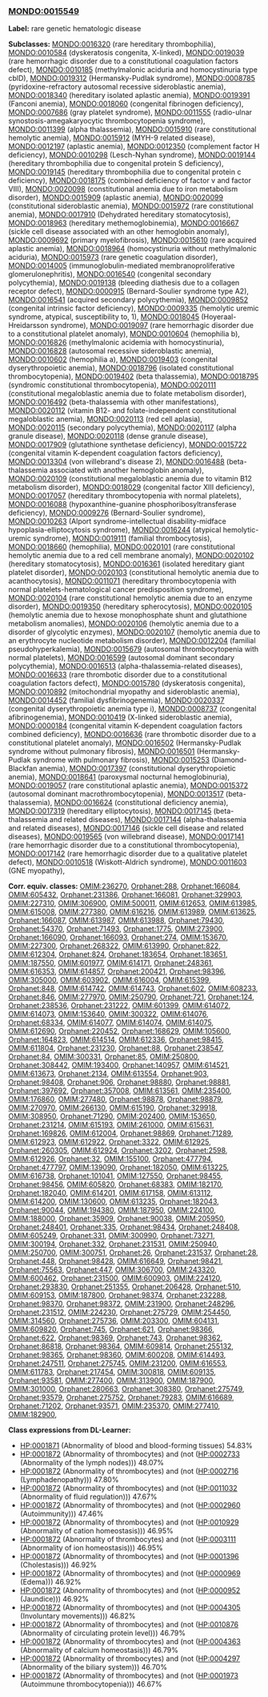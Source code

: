 
### [MONDO:0015549](http://purl.obolibrary.org/obo/MONDO_0015549)
**Label:** rare genetic hematologic disease

**Subclasses:** [MONDO:0016320](http://purl.obolibrary.org/obo/MONDO_0016320) (rare hereditary thrombophilia), [MONDO:0010584](http://purl.obolibrary.org/obo/MONDO_0010584) (dyskeratosis congenita, X-linked), [MONDO:0019039](http://purl.obolibrary.org/obo/MONDO_0019039) (rare hemorrhagic disorder due to a constitutional coagulation factors defect), [MONDO:0010185](http://purl.obolibrary.org/obo/MONDO_0010185) (methylmalonic aciduria and homocystinuria type cblD), [MONDO:0019312](http://purl.obolibrary.org/obo/MONDO_0019312) (Hermansky-Pudlak syndrome), [MONDO:0008785](http://purl.obolibrary.org/obo/MONDO_0008785) (pyridoxine-refractory autosomal recessive sideroblastic anemia), [MONDO:0018340](http://purl.obolibrary.org/obo/MONDO_0018340) (hereditary isolated aplastic anemia), [MONDO:0019391](http://purl.obolibrary.org/obo/MONDO_0019391) (Fanconi anemia), [MONDO:0018060](http://purl.obolibrary.org/obo/MONDO_0018060) (congenital fibrinogen deficiency), [MONDO:0007686](http://purl.obolibrary.org/obo/MONDO_0007686) (gray platelet syndrome), [MONDO:0011555](http://purl.obolibrary.org/obo/MONDO_0011555) (radio-ulnar synostosis-amegakaryocytic thrombocytopenia syndrome), [MONDO:0011399](http://purl.obolibrary.org/obo/MONDO_0011399) (alpha thalassemia), [MONDO:0015910](http://purl.obolibrary.org/obo/MONDO_0015910) (rare constitutional hemolytic anemia), [MONDO:0015912](http://purl.obolibrary.org/obo/MONDO_0015912) (MYH-9 related disease), [MONDO:0012197](http://purl.obolibrary.org/obo/MONDO_0012197) (aplastic anemia), [MONDO:0012350](http://purl.obolibrary.org/obo/MONDO_0012350) (complement factor H deficiency), [MONDO:0010298](http://purl.obolibrary.org/obo/MONDO_0010298) (Lesch-Nyhan syndrome), [MONDO:0019144](http://purl.obolibrary.org/obo/MONDO_0019144) (hereditary thrombophilia due to congenital protein S deficiency), [MONDO:0019145](http://purl.obolibrary.org/obo/MONDO_0019145) (hereditary thrombophilia due to congenital protein c deficiency), [MONDO:0018175](http://purl.obolibrary.org/obo/MONDO_0018175) (combined deficiency of factor v and factor VIII), [MONDO:0020098](http://purl.obolibrary.org/obo/MONDO_0020098) (constitutional anemia due to iron metabolism disorder), [MONDO:0015909](http://purl.obolibrary.org/obo/MONDO_0015909) (aplastic anemia), [MONDO:0020099](http://purl.obolibrary.org/obo/MONDO_0020099) (constitutional sideroblastic anemia), [MONDO:0015972](http://purl.obolibrary.org/obo/MONDO_0015972) (rare constitutional anemia), [MONDO:0017910](http://purl.obolibrary.org/obo/MONDO_0017910) (Dehydrated hereditary stomatocytosis), [MONDO:0018963](http://purl.obolibrary.org/obo/MONDO_0018963) (hereditary methemoglobinemia), [MONDO:0016667](http://purl.obolibrary.org/obo/MONDO_0016667) (sickle cell disease associated with an other hemoglobin anomaly), [MONDO:0009692](http://purl.obolibrary.org/obo/MONDO_0009692) (primary myelofibrosis), [MONDO:0015610](http://purl.obolibrary.org/obo/MONDO_0015610) (rare acquired aplastic anemia), [MONDO:0018964](http://purl.obolibrary.org/obo/MONDO_0018964) (homocystinuria without methylmalonic aciduria), [MONDO:0015973](http://purl.obolibrary.org/obo/MONDO_0015973) (rare genetic coagulation disorder), [MONDO:0014005](http://purl.obolibrary.org/obo/MONDO_0014005) (immunoglobulin-mediated membranoproliferative glomerulonephritis), [MONDO:0016540](http://purl.obolibrary.org/obo/MONDO_0016540) (congenital secondary polycythemia), [MONDO:0019138](http://purl.obolibrary.org/obo/MONDO_0019138) (bleeding diathesis due to a collagen receptor defect), [MONDO:0000915](http://purl.obolibrary.org/obo/MONDO_0000915) (Bernard-Soulier syndrome type A2), [MONDO:0016541](http://purl.obolibrary.org/obo/MONDO_0016541) (acquired secondary polycythemia), [MONDO:0009852](http://purl.obolibrary.org/obo/MONDO_0009852) (congenital intrinsic factor deficiency), [MONDO:0009335](http://purl.obolibrary.org/obo/MONDO_0009335) (hemolytic uremic syndrome, atypical, susceptibility to, 1), [MONDO:0018045](http://purl.obolibrary.org/obo/MONDO_0018045) (Hoyeraal-Hreidarsson syndrome), [MONDO:0019097](http://purl.obolibrary.org/obo/MONDO_0019097) (rare hemorrhagic disorder due to a constitutional platelet anomaly), [MONDO:0010604](http://purl.obolibrary.org/obo/MONDO_0010604) (hemophilia b), [MONDO:0016826](http://purl.obolibrary.org/obo/MONDO_0016826) (methylmalonic acidemia with homocystinuria), [MONDO:0016828](http://purl.obolibrary.org/obo/MONDO_0016828) (autosomal recessive sideroblastic anemia), [MONDO:0010602](http://purl.obolibrary.org/obo/MONDO_0010602) (hemophilia a), [MONDO:0019403](http://purl.obolibrary.org/obo/MONDO_0019403) (congenital dyserythropoietic anemia), [MONDO:0018796](http://purl.obolibrary.org/obo/MONDO_0018796) (isolated constitutional thrombocytopenia), [MONDO:0019402](http://purl.obolibrary.org/obo/MONDO_0019402) (beta thalassemia), [MONDO:0018795](http://purl.obolibrary.org/obo/MONDO_0018795) (syndromic constitutional thrombocytopenia), [MONDO:0020111](http://purl.obolibrary.org/obo/MONDO_0020111) (constitutional megaloblastic anemia due to folate metabolism disorder), [MONDO:0016492](http://purl.obolibrary.org/obo/MONDO_0016492) (beta-thalassemia with other manifestations), [MONDO:0020112](http://purl.obolibrary.org/obo/MONDO_0020112) (vitamin B12- and folate-independent constitutional megaloblastic anemia), [MONDO:0020113](http://purl.obolibrary.org/obo/MONDO_0020113) (red cell aplasia), [MONDO:0020115](http://purl.obolibrary.org/obo/MONDO_0020115) (secondary polycythemia), [MONDO:0020117](http://purl.obolibrary.org/obo/MONDO_0020117) (alpha granule disease), [MONDO:0020118](http://purl.obolibrary.org/obo/MONDO_0020118) (dense granule disease), [MONDO:0017909](http://purl.obolibrary.org/obo/MONDO_0017909) (glutathione synthetase deficiency), [MONDO:0015722](http://purl.obolibrary.org/obo/MONDO_0015722) (congenital vitamin K-dependent coagulation factors deficiency), [MONDO:0013304](http://purl.obolibrary.org/obo/MONDO_0013304) (von willebrand's disease 2), [MONDO:0016488](http://purl.obolibrary.org/obo/MONDO_0016488) (beta-thalassemia associated with another hemoglobin anomaly), [MONDO:0020109](http://purl.obolibrary.org/obo/MONDO_0020109) (constitutional megaloblastic anemia due to vitamin B12 metabolism disorder), [MONDO:0018029](http://purl.obolibrary.org/obo/MONDO_0018029) (congenital factor XIII deficiency), [MONDO:0017057](http://purl.obolibrary.org/obo/MONDO_0017057) (hereditary thrombocytopenia with normal platelets), [MONDO:0016088](http://purl.obolibrary.org/obo/MONDO_0016088) (hypoxanthine-guanine phosphoribosyltransferase deficiency), [MONDO:0009276](http://purl.obolibrary.org/obo/MONDO_0009276) (Bernard-Soulier syndrome), [MONDO:0010263](http://purl.obolibrary.org/obo/MONDO_0010263) (Alport syndrome-intellectual disability-midface hypoplasia-elliptocytosis syndrome), [MONDO:0016244](http://purl.obolibrary.org/obo/MONDO_0016244) (atypical hemolytic-uremic syndrome), [MONDO:0019111](http://purl.obolibrary.org/obo/MONDO_0019111) (familial thrombocytosis), [MONDO:0018660](http://purl.obolibrary.org/obo/MONDO_0018660) (hemophilia), [MONDO:0020101](http://purl.obolibrary.org/obo/MONDO_0020101) (rare constitutional hemolytic anemia due to a red cell membrane anomaly), [MONDO:0020102](http://purl.obolibrary.org/obo/MONDO_0020102) (hereditary stomatocytosis), [MONDO:0016361](http://purl.obolibrary.org/obo/MONDO_0016361) (isolated hereditary giant platelet disorder), [MONDO:0020103](http://purl.obolibrary.org/obo/MONDO_0020103) (constitutional hemolytic anemia due to acanthocytosis), [MONDO:0011071](http://purl.obolibrary.org/obo/MONDO_0011071) (hereditary thrombocytopenia with normal platelets-hematological cancer predisposition syndrome), [MONDO:0020104](http://purl.obolibrary.org/obo/MONDO_0020104) (rare constitutional hemolytic anemia due to an enzyme disorder), [MONDO:0019350](http://purl.obolibrary.org/obo/MONDO_0019350) (hereditary spherocytosis), [MONDO:0020105](http://purl.obolibrary.org/obo/MONDO_0020105) (hemolytic anemia due to hexose monophosphate shunt and glutathione metabolism anomalies), [MONDO:0020106](http://purl.obolibrary.org/obo/MONDO_0020106) (hemolytic anemia due to a disorder of glycolytic enzymes), [MONDO:0020107](http://purl.obolibrary.org/obo/MONDO_0020107) (hemolytic anemia due to an erythrocyte nucleotide metabolism disorder), [MONDO:0012204](http://purl.obolibrary.org/obo/MONDO_0012204) (familial pseudohyperkalemia), [MONDO:0015679](http://purl.obolibrary.org/obo/MONDO_0015679) (autosomal thrombocytopenia with normal platelets), [MONDO:0016599](http://purl.obolibrary.org/obo/MONDO_0016599) (autosomal dominant secondary polycythemia), [MONDO:0016513](http://purl.obolibrary.org/obo/MONDO_0016513) (alpha-thalassemia-related diseases), [MONDO:0016633](http://purl.obolibrary.org/obo/MONDO_0016633) (rare thrombotic disorder due to a constitutional coagulation factors defect), [MONDO:0015780](http://purl.obolibrary.org/obo/MONDO_0015780) (dyskeratosis congenita), [MONDO:0010892](http://purl.obolibrary.org/obo/MONDO_0010892) (mitochondrial myopathy and sideroblastic anemia), [MONDO:0014452](http://purl.obolibrary.org/obo/MONDO_0014452) (familial dysfibrinogenemia), [MONDO:0020337](http://purl.obolibrary.org/obo/MONDO_0020337) (congenital dyserythropoietic anemia type i), [MONDO:0008737](http://purl.obolibrary.org/obo/MONDO_0008737) (congenital afibrinogenemia), [MONDO:0010419](http://purl.obolibrary.org/obo/MONDO_0010419) (X-linked sideroblastic anemia), [MONDO:0000184](http://purl.obolibrary.org/obo/MONDO_0000184) (congenital vitamin K-dependent coagulation factors combined deficiency), [MONDO:0016636](http://purl.obolibrary.org/obo/MONDO_0016636) (rare thrombotic disorder due to a constitutional platelet anomaly), [MONDO:0016502](http://purl.obolibrary.org/obo/MONDO_0016502) (Hermansky-Pudlak syndrome without pulmonary fibrosis), [MONDO:0016501](http://purl.obolibrary.org/obo/MONDO_0016501) (Hermansky-Pudlak syndrome with pulmonary fibrosis), [MONDO:0015253](http://purl.obolibrary.org/obo/MONDO_0015253) (Diamond-Blackfan anemia), [MONDO:0017397](http://purl.obolibrary.org/obo/MONDO_0017397) (constitutional dyserythropoietic anemia), [MONDO:0018641](http://purl.obolibrary.org/obo/MONDO_0018641) (paroxysmal nocturnal hemoglobinuria), [MONDO:0019057](http://purl.obolibrary.org/obo/MONDO_0019057) (rare constitutional aplastic anemia), [MONDO:0015372](http://purl.obolibrary.org/obo/MONDO_0015372) (autosomal dominant macrothrombocytopenia), [MONDO:0013517](http://purl.obolibrary.org/obo/MONDO_0013517) (beta-thalassemia), [MONDO:0016624](http://purl.obolibrary.org/obo/MONDO_0016624) (constitutional deficiency anemia), [MONDO:0017319](http://purl.obolibrary.org/obo/MONDO_0017319) (hereditary elliptocytosis), [MONDO:0017145](http://purl.obolibrary.org/obo/MONDO_0017145) (beta-thalassemia and related diseases), [MONDO:0017144](http://purl.obolibrary.org/obo/MONDO_0017144) (alpha-thalassemia and related diseases), [MONDO:0017146](http://purl.obolibrary.org/obo/MONDO_0017146) (sickle cell disease and related diseases), [MONDO:0019565](http://purl.obolibrary.org/obo/MONDO_0019565) (von willebrand disease), [MONDO:0017141](http://purl.obolibrary.org/obo/MONDO_0017141) (rare hemorrhagic disorder due to a constitutional thrombocytopenia), [MONDO:0017142](http://purl.obolibrary.org/obo/MONDO_0017142) (rare hemorrhagic disorder due to a qualitative platelet defect), [MONDO:0010518](http://purl.obolibrary.org/obo/MONDO_0010518) (Wiskott-Aldrich syndrome), [MONDO:0011603](http://purl.obolibrary.org/obo/MONDO_0011603) (GNE myopathy), 

**Corr. equiv. classes:** [OMIM:236270](http://purl.obolibrary.org/obo/OMIM_236270), [Orphanet:288](http://www.orpha.net/ORDO/Orphanet_288), [Orphanet:166084](http://www.orpha.net/ORDO/Orphanet_166084), [OMIM:605432](http://purl.obolibrary.org/obo/OMIM_605432), [Orphanet:231386](http://www.orpha.net/ORDO/Orphanet_231386), [Orphanet:166081](http://www.orpha.net/ORDO/Orphanet_166081), [Orphanet:329903](http://www.orpha.net/ORDO/Orphanet_329903), [OMIM:227310](http://purl.obolibrary.org/obo/OMIM_227310), [OMIM:306900](http://purl.obolibrary.org/obo/OMIM_306900), [OMIM:500011](http://purl.obolibrary.org/obo/OMIM_500011), [OMIM:612653](http://purl.obolibrary.org/obo/OMIM_612653), [OMIM:613985](http://purl.obolibrary.org/obo/OMIM_613985), [OMIM:615008](http://purl.obolibrary.org/obo/OMIM_615008), [OMIM:277380](http://purl.obolibrary.org/obo/OMIM_277380), [OMIM:616216](http://purl.obolibrary.org/obo/OMIM_616216), [OMIM:613989](http://purl.obolibrary.org/obo/OMIM_613989), [OMIM:613625](http://purl.obolibrary.org/obo/OMIM_613625), [Orphanet:166087](http://www.orpha.net/ORDO/Orphanet_166087), [OMIM:613987](http://purl.obolibrary.org/obo/OMIM_613987), [OMIM:613988](http://purl.obolibrary.org/obo/OMIM_613988), [Orphanet:79430](http://www.orpha.net/ORDO/Orphanet_79430), [Orphanet:54370](http://www.orpha.net/ORDO/Orphanet_54370), [Orphanet:71493](http://www.orpha.net/ORDO/Orphanet_71493), [Orphanet:1775](http://www.orpha.net/ORDO/Orphanet_1775), [OMIM:273900](http://purl.obolibrary.org/obo/OMIM_273900), [Orphanet:166090](http://www.orpha.net/ORDO/Orphanet_166090), [Orphanet:166093](http://www.orpha.net/ORDO/Orphanet_166093), [Orphanet:274](http://www.orpha.net/ORDO/Orphanet_274), [OMIM:153670](http://purl.obolibrary.org/obo/OMIM_153670), [OMIM:227300](http://purl.obolibrary.org/obo/OMIM_227300), [Orphanet:268322](http://www.orpha.net/ORDO/Orphanet_268322), [OMIM:613990](http://purl.obolibrary.org/obo/OMIM_613990), [Orphanet:822](http://www.orpha.net/ORDO/Orphanet_822), [OMIM:612304](http://purl.obolibrary.org/obo/OMIM_612304), [Orphanet:824](http://www.orpha.net/ORDO/Orphanet_824), [Orphanet:183654](http://www.orpha.net/ORDO/Orphanet_183654), [Orphanet:183651](http://www.orpha.net/ORDO/Orphanet_183651), [OMIM:187550](http://purl.obolibrary.org/obo/OMIM_187550), [OMIM:601977](http://purl.obolibrary.org/obo/OMIM_601977), [OMIM:614171](http://purl.obolibrary.org/obo/OMIM_614171), [Orphanet:248361](http://www.orpha.net/ORDO/Orphanet_248361), [OMIM:616353](http://purl.obolibrary.org/obo/OMIM_616353), [OMIM:614857](http://purl.obolibrary.org/obo/OMIM_614857), [Orphanet:200421](http://www.orpha.net/ORDO/Orphanet_200421), [Orphanet:98396](http://www.orpha.net/ORDO/Orphanet_98396), [OMIM:305000](http://purl.obolibrary.org/obo/OMIM_305000), [OMIM:603902](http://purl.obolibrary.org/obo/OMIM_603902), [OMIM:616004](http://purl.obolibrary.org/obo/OMIM_616004), [OMIM:615399](http://purl.obolibrary.org/obo/OMIM_615399), [Orphanet:848](http://www.orpha.net/ORDO/Orphanet_848), [OMIM:614742](http://purl.obolibrary.org/obo/OMIM_614742), [OMIM:614743](http://purl.obolibrary.org/obo/OMIM_614743), [Orphanet:602](http://www.orpha.net/ORDO/Orphanet_602), [OMIM:608233](http://purl.obolibrary.org/obo/OMIM_608233), [Orphanet:846](http://www.orpha.net/ORDO/Orphanet_846), [OMIM:277970](http://purl.obolibrary.org/obo/OMIM_277970), [OMIM:250790](http://purl.obolibrary.org/obo/OMIM_250790), [Orphanet:721](http://www.orpha.net/ORDO/Orphanet_721), [Orphanet:124](http://www.orpha.net/ORDO/Orphanet_124), [Orphanet:238536](http://www.orpha.net/ORDO/Orphanet_238536), [Orphanet:231222](http://www.orpha.net/ORDO/Orphanet_231222), [OMIM:601399](http://purl.obolibrary.org/obo/OMIM_601399), [OMIM:614072](http://purl.obolibrary.org/obo/OMIM_614072), [OMIM:614073](http://purl.obolibrary.org/obo/OMIM_614073), [OMIM:153640](http://purl.obolibrary.org/obo/OMIM_153640), [OMIM:300322](http://purl.obolibrary.org/obo/OMIM_300322), [OMIM:614076](http://purl.obolibrary.org/obo/OMIM_614076), [Orphanet:68334](http://www.orpha.net/ORDO/Orphanet_68334), [OMIM:614077](http://purl.obolibrary.org/obo/OMIM_614077), [OMIM:614074](http://purl.obolibrary.org/obo/OMIM_614074), [OMIM:614075](http://purl.obolibrary.org/obo/OMIM_614075), [OMIM:612690](http://purl.obolibrary.org/obo/OMIM_612690), [Orphanet:220452](http://www.orpha.net/ORDO/Orphanet_220452), [Orphanet:168629](http://www.orpha.net/ORDO/Orphanet_168629), [OMIM:105600](http://purl.obolibrary.org/obo/OMIM_105600), [Orphanet:164823](http://www.orpha.net/ORDO/Orphanet_164823), [OMIM:614514](http://purl.obolibrary.org/obo/OMIM_614514), [OMIM:612336](http://purl.obolibrary.org/obo/OMIM_612336), [Orphanet:98415](http://www.orpha.net/ORDO/Orphanet_98415), [OMIM:611804](http://purl.obolibrary.org/obo/OMIM_611804), [Orphanet:231230](http://www.orpha.net/ORDO/Orphanet_231230), [Orphanet:88](http://www.orpha.net/ORDO/Orphanet_88), [Orphanet:238547](http://www.orpha.net/ORDO/Orphanet_238547), [Orphanet:84](http://www.orpha.net/ORDO/Orphanet_84), [OMIM:300331](http://purl.obolibrary.org/obo/OMIM_300331), [Orphanet:85](http://www.orpha.net/ORDO/Orphanet_85), [OMIM:250800](http://purl.obolibrary.org/obo/OMIM_250800), [Orphanet:308442](http://www.orpha.net/ORDO/Orphanet_308442), [OMIM:193400](http://purl.obolibrary.org/obo/OMIM_193400), [Orphanet:140957](http://www.orpha.net/ORDO/Orphanet_140957), [OMIM:614521](http://purl.obolibrary.org/obo/OMIM_614521), [OMIM:613673](http://purl.obolibrary.org/obo/OMIM_613673), [Orphanet:2134](http://www.orpha.net/ORDO/Orphanet_2134), [OMIM:613554](http://purl.obolibrary.org/obo/OMIM_613554), [Orphanet:903](http://www.orpha.net/ORDO/Orphanet_903), [Orphanet:98408](http://www.orpha.net/ORDO/Orphanet_98408), [Orphanet:906](http://www.orpha.net/ORDO/Orphanet_906), [Orphanet:98880](http://www.orpha.net/ORDO/Orphanet_98880), [Orphanet:98881](http://www.orpha.net/ORDO/Orphanet_98881), [Orphanet:397692](http://www.orpha.net/ORDO/Orphanet_397692), [Orphanet:357008](http://www.orpha.net/ORDO/Orphanet_357008), [OMIM:613561](http://purl.obolibrary.org/obo/OMIM_613561), [OMIM:235400](http://purl.obolibrary.org/obo/OMIM_235400), [OMIM:176860](http://purl.obolibrary.org/obo/OMIM_176860), [OMIM:277480](http://purl.obolibrary.org/obo/OMIM_277480), [Orphanet:98878](http://www.orpha.net/ORDO/Orphanet_98878), [Orphanet:98879](http://www.orpha.net/ORDO/Orphanet_98879), [OMIM:270970](http://purl.obolibrary.org/obo/OMIM_270970), [OMIM:266130](http://purl.obolibrary.org/obo/OMIM_266130), [OMIM:615190](http://purl.obolibrary.org/obo/OMIM_615190), [Orphanet:329918](http://www.orpha.net/ORDO/Orphanet_329918), [OMIM:308950](http://purl.obolibrary.org/obo/OMIM_308950), [Orphanet:71290](http://www.orpha.net/ORDO/Orphanet_71290), [OMIM:202400](http://purl.obolibrary.org/obo/OMIM_202400), [OMIM:153650](http://purl.obolibrary.org/obo/OMIM_153650), [Orphanet:231214](http://www.orpha.net/ORDO/Orphanet_231214), [OMIM:615193](http://purl.obolibrary.org/obo/OMIM_615193), [OMIM:261000](http://purl.obolibrary.org/obo/OMIM_261000), [OMIM:615631](http://purl.obolibrary.org/obo/OMIM_615631), [Orphanet:169826](http://www.orpha.net/ORDO/Orphanet_169826), [OMIM:612004](http://purl.obolibrary.org/obo/OMIM_612004), [Orphanet:98869](http://www.orpha.net/ORDO/Orphanet_98869), [Orphanet:71289](http://www.orpha.net/ORDO/Orphanet_71289), [OMIM:612923](http://purl.obolibrary.org/obo/OMIM_612923), [OMIM:612922](http://purl.obolibrary.org/obo/OMIM_612922), [Orphanet:3322](http://www.orpha.net/ORDO/Orphanet_3322), [OMIM:612925](http://purl.obolibrary.org/obo/OMIM_612925), [Orphanet:260305](http://www.orpha.net/ORDO/Orphanet_260305), [OMIM:612924](http://purl.obolibrary.org/obo/OMIM_612924), [Orphanet:3202](http://www.orpha.net/ORDO/Orphanet_3202), [Orphanet:2598](http://www.orpha.net/ORDO/Orphanet_2598), [OMIM:612926](http://purl.obolibrary.org/obo/OMIM_612926), [Orphanet:32](http://www.orpha.net/ORDO/Orphanet_32), [OMIM:155100](http://purl.obolibrary.org/obo/OMIM_155100), [Orphanet:477794](http://www.orpha.net/ORDO/Orphanet_477794), [Orphanet:477797](http://www.orpha.net/ORDO/Orphanet_477797), [OMIM:139090](http://purl.obolibrary.org/obo/OMIM_139090), [Orphanet:182050](http://www.orpha.net/ORDO/Orphanet_182050), [OMIM:613225](http://purl.obolibrary.org/obo/OMIM_613225), [OMIM:616738](http://purl.obolibrary.org/obo/OMIM_616738), [Orphanet:101041](http://www.orpha.net/ORDO/Orphanet_101041), [OMIM:127550](http://purl.obolibrary.org/obo/OMIM_127550), [Orphanet:98455](http://www.orpha.net/ORDO/Orphanet_98455), [Orphanet:98456](http://www.orpha.net/ORDO/Orphanet_98456), [OMIM:605820](http://purl.obolibrary.org/obo/OMIM_605820), [Orphanet:68383](http://www.orpha.net/ORDO/Orphanet_68383), [OMIM:182170](http://purl.obolibrary.org/obo/OMIM_182170), [Orphanet:182040](http://www.orpha.net/ORDO/Orphanet_182040), [OMIM:614201](http://purl.obolibrary.org/obo/OMIM_614201), [OMIM:617158](http://purl.obolibrary.org/obo/OMIM_617158), [OMIM:613112](http://purl.obolibrary.org/obo/OMIM_613112), [OMIM:614200](http://purl.obolibrary.org/obo/OMIM_614200), [OMIM:130600](http://purl.obolibrary.org/obo/OMIM_130600), [OMIM:613235](http://purl.obolibrary.org/obo/OMIM_613235), [Orphanet:182043](http://www.orpha.net/ORDO/Orphanet_182043), [Orphanet:90044](http://www.orpha.net/ORDO/Orphanet_90044), [OMIM:194380](http://purl.obolibrary.org/obo/OMIM_194380), [OMIM:187950](http://purl.obolibrary.org/obo/OMIM_187950), [OMIM:224100](http://purl.obolibrary.org/obo/OMIM_224100), [OMIM:188000](http://purl.obolibrary.org/obo/OMIM_188000), [Orphanet:35909](http://www.orpha.net/ORDO/Orphanet_35909), [Orphanet:90038](http://www.orpha.net/ORDO/Orphanet_90038), [OMIM:205950](http://purl.obolibrary.org/obo/OMIM_205950), [Orphanet:248401](http://www.orpha.net/ORDO/Orphanet_248401), [Orphanet:335](http://www.orpha.net/ORDO/Orphanet_335), [Orphanet:98434](http://www.orpha.net/ORDO/Orphanet_98434), [Orphanet:248408](http://www.orpha.net/ORDO/Orphanet_248408), [OMIM:605249](http://purl.obolibrary.org/obo/OMIM_605249), [Orphanet:331](http://www.orpha.net/ORDO/Orphanet_331), [OMIM:300990](http://purl.obolibrary.org/obo/OMIM_300990), [Orphanet:73271](http://www.orpha.net/ORDO/Orphanet_73271), [OMIM:300194](http://purl.obolibrary.org/obo/OMIM_300194), [Orphanet:332](http://www.orpha.net/ORDO/Orphanet_332), [Orphanet:231531](http://www.orpha.net/ORDO/Orphanet_231531), [OMIM:250940](http://purl.obolibrary.org/obo/OMIM_250940), [OMIM:250700](http://purl.obolibrary.org/obo/OMIM_250700), [OMIM:300751](http://purl.obolibrary.org/obo/OMIM_300751), [Orphanet:26](http://www.orpha.net/ORDO/Orphanet_26), [Orphanet:231537](http://www.orpha.net/ORDO/Orphanet_231537), [Orphanet:28](http://www.orpha.net/ORDO/Orphanet_28), [Orphanet:448](http://www.orpha.net/ORDO/Orphanet_448), [Orphanet:98428](http://www.orpha.net/ORDO/Orphanet_98428), [OMIM:616649](http://purl.obolibrary.org/obo/OMIM_616649), [Orphanet:98421](http://www.orpha.net/ORDO/Orphanet_98421), [Orphanet:75563](http://www.orpha.net/ORDO/Orphanet_75563), [Orphanet:447](http://www.orpha.net/ORDO/Orphanet_447), [OMIM:306700](http://purl.obolibrary.org/obo/OMIM_306700), [OMIM:243320](http://purl.obolibrary.org/obo/OMIM_243320), [OMIM:600462](http://purl.obolibrary.org/obo/OMIM_600462), [Orphanet:231500](http://www.orpha.net/ORDO/Orphanet_231500), [OMIM:600903](http://purl.obolibrary.org/obo/OMIM_600903), [OMIM:224120](http://purl.obolibrary.org/obo/OMIM_224120), [Orphanet:293830](http://www.orpha.net/ORDO/Orphanet_293830), [Orphanet:251355](http://www.orpha.net/ORDO/Orphanet_251355), [Orphanet:206428](http://www.orpha.net/ORDO/Orphanet_206428), [Orphanet:510](http://www.orpha.net/ORDO/Orphanet_510), [OMIM:609153](http://purl.obolibrary.org/obo/OMIM_609153), [OMIM:187800](http://purl.obolibrary.org/obo/OMIM_187800), [Orphanet:98374](http://www.orpha.net/ORDO/Orphanet_98374), [Orphanet:232288](http://www.orpha.net/ORDO/Orphanet_232288), [Orphanet:98370](http://www.orpha.net/ORDO/Orphanet_98370), [Orphanet:98372](http://www.orpha.net/ORDO/Orphanet_98372), [OMIM:231900](http://purl.obolibrary.org/obo/OMIM_231900), [Orphanet:248296](http://www.orpha.net/ORDO/Orphanet_248296), [Orphanet:231512](http://www.orpha.net/ORDO/Orphanet_231512), [OMIM:224230](http://purl.obolibrary.org/obo/OMIM_224230), [Orphanet:275729](http://www.orpha.net/ORDO/Orphanet_275729), [OMIM:254450](http://purl.obolibrary.org/obo/OMIM_254450), [OMIM:314560](http://purl.obolibrary.org/obo/OMIM_314560), [Orphanet:275736](http://www.orpha.net/ORDO/Orphanet_275736), [OMIM:203300](http://purl.obolibrary.org/obo/OMIM_203300), [OMIM:604131](http://purl.obolibrary.org/obo/OMIM_604131), [OMIM:609820](http://purl.obolibrary.org/obo/OMIM_609820), [Orphanet:745](http://www.orpha.net/ORDO/Orphanet_745), [Orphanet:621](http://www.orpha.net/ORDO/Orphanet_621), [Orphanet:98366](http://www.orpha.net/ORDO/Orphanet_98366), [Orphanet:622](http://www.orpha.net/ORDO/Orphanet_622), [Orphanet:98369](http://www.orpha.net/ORDO/Orphanet_98369), [Orphanet:743](http://www.orpha.net/ORDO/Orphanet_743), [Orphanet:98362](http://www.orpha.net/ORDO/Orphanet_98362), [Orphanet:86818](http://www.orpha.net/ORDO/Orphanet_86818), [Orphanet:98364](http://www.orpha.net/ORDO/Orphanet_98364), [OMIM:609814](http://purl.obolibrary.org/obo/OMIM_609814), [Orphanet:255132](http://www.orpha.net/ORDO/Orphanet_255132), [Orphanet:98365](http://www.orpha.net/ORDO/Orphanet_98365), [Orphanet:98360](http://www.orpha.net/ORDO/Orphanet_98360), [OMIM:600208](http://purl.obolibrary.org/obo/OMIM_600208), [OMIM:614493](http://purl.obolibrary.org/obo/OMIM_614493), [Orphanet:247511](http://www.orpha.net/ORDO/Orphanet_247511), [Orphanet:275745](http://www.orpha.net/ORDO/Orphanet_275745), [OMIM:231200](http://purl.obolibrary.org/obo/OMIM_231200), [OMIM:616553](http://purl.obolibrary.org/obo/OMIM_616553), [OMIM:611783](http://purl.obolibrary.org/obo/OMIM_611783), [Orphanet:217454](http://www.orpha.net/ORDO/Orphanet_217454), [OMIM:300818](http://purl.obolibrary.org/obo/OMIM_300818), [OMIM:609135](http://purl.obolibrary.org/obo/OMIM_609135), [Orphanet:93581](http://www.orpha.net/ORDO/Orphanet_93581), [OMIM:277400](http://purl.obolibrary.org/obo/OMIM_277400), [OMIM:313900](http://purl.obolibrary.org/obo/OMIM_313900), [OMIM:187900](http://purl.obolibrary.org/obo/OMIM_187900), [OMIM:301000](http://purl.obolibrary.org/obo/OMIM_301000), [Orphanet:280663](http://www.orpha.net/ORDO/Orphanet_280663), [Orphanet:308380](http://www.orpha.net/ORDO/Orphanet_308380), [Orphanet:275749](http://www.orpha.net/ORDO/Orphanet_275749), [Orphanet:93579](http://www.orpha.net/ORDO/Orphanet_93579), [Orphanet:275752](http://www.orpha.net/ORDO/Orphanet_275752), [Orphanet:79283](http://www.orpha.net/ORDO/Orphanet_79283), [OMIM:616689](http://purl.obolibrary.org/obo/OMIM_616689), [Orphanet:71202](http://www.orpha.net/ORDO/Orphanet_71202), [Orphanet:93571](http://www.orpha.net/ORDO/Orphanet_93571), [OMIM:235370](http://purl.obolibrary.org/obo/OMIM_235370), [OMIM:277410](http://purl.obolibrary.org/obo/OMIM_277410), [OMIM:182900](http://purl.obolibrary.org/obo/OMIM_182900), 

**Class expressions from DL-Learner:**

- [HP:0001871](http://purl.obolibrary.org/obo/HP_0001871) (Abnormality of blood and blood-forming tissues) 54.83%
- [HP:0001872](http://purl.obolibrary.org/obo/HP_0001872) (Abnormality of thrombocytes) and (not ([HP:0002733](http://purl.obolibrary.org/obo/HP_0002733) (Abnormality of the lymph nodes))) 48.07%
- [HP:0001872](http://purl.obolibrary.org/obo/HP_0001872) (Abnormality of thrombocytes) and (not ([HP:0002716](http://purl.obolibrary.org/obo/HP_0002716) (Lymphadenopathy))) 47.80%
- [HP:0001872](http://purl.obolibrary.org/obo/HP_0001872) (Abnormality of thrombocytes) and (not ([HP:0011032](http://purl.obolibrary.org/obo/HP_0011032) (Abnormality of fluid regulation))) 47.67%
- [HP:0001872](http://purl.obolibrary.org/obo/HP_0001872) (Abnormality of thrombocytes) and (not ([HP:0002960](http://purl.obolibrary.org/obo/HP_0002960) (Autoimmunity))) 47.46%
- [HP:0001872](http://purl.obolibrary.org/obo/HP_0001872) (Abnormality of thrombocytes) and (not ([HP:0010929](http://purl.obolibrary.org/obo/HP_0010929) (Abnormality of cation homeostasis))) 46.95%
- [HP:0001872](http://purl.obolibrary.org/obo/HP_0001872) (Abnormality of thrombocytes) and (not ([HP:0003111](http://purl.obolibrary.org/obo/HP_0003111) (Abnormality of ion homeostasis))) 46.95%
- [HP:0001872](http://purl.obolibrary.org/obo/HP_0001872) (Abnormality of thrombocytes) and (not ([HP:0001396](http://purl.obolibrary.org/obo/HP_0001396) (Cholestasis))) 46.92%
- [HP:0001872](http://purl.obolibrary.org/obo/HP_0001872) (Abnormality of thrombocytes) and (not ([HP:0000969](http://purl.obolibrary.org/obo/HP_0000969) (Edema))) 46.92%
- [HP:0001872](http://purl.obolibrary.org/obo/HP_0001872) (Abnormality of thrombocytes) and (not ([HP:0000952](http://purl.obolibrary.org/obo/HP_0000952) (Jaundice))) 46.92%
- [HP:0001872](http://purl.obolibrary.org/obo/HP_0001872) (Abnormality of thrombocytes) and (not ([HP:0004305](http://purl.obolibrary.org/obo/HP_0004305) (Involuntary movements))) 46.82%
- [HP:0001872](http://purl.obolibrary.org/obo/HP_0001872) (Abnormality of thrombocytes) and (not ([HP:0010876](http://purl.obolibrary.org/obo/HP_0010876) (Abnormality of circulating protein level))) 46.79%
- [HP:0001872](http://purl.obolibrary.org/obo/HP_0001872) (Abnormality of thrombocytes) and (not ([HP:0004363](http://purl.obolibrary.org/obo/HP_0004363) (Abnormality of calcium homeostasis))) 46.79%
- [HP:0001872](http://purl.obolibrary.org/obo/HP_0001872) (Abnormality of thrombocytes) and (not ([HP:0004297](http://purl.obolibrary.org/obo/HP_0004297) (Abnormality of the biliary system))) 46.70%
- [HP:0001872](http://purl.obolibrary.org/obo/HP_0001872) (Abnormality of thrombocytes) and (not ([HP:0001973](http://purl.obolibrary.org/obo/HP_0001973) (Autoimmune thrombocytopenia))) 46.67%


